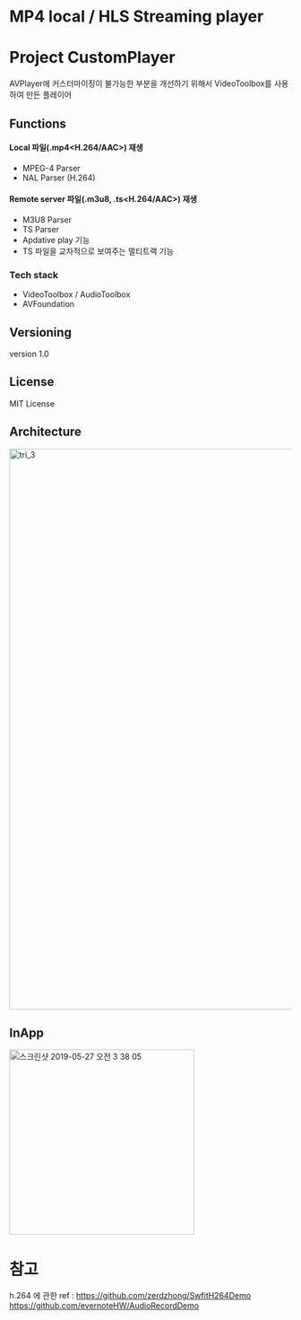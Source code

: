 # MP4 local / HLS Streaming player


# Project CustomPlayer

AVPlayer에 커스터마이징이 불가능한 부분을 개선하기 위해서 VideoToolbox를 사용하여 만든 플레이어

## Functions

#### Local 파일(.mp4<H.264/AAC>) 재생
 - MPEG-4 Parser 
 - NAL Parser (H.264) 
 
#### Remote server 파일(.m3u8, .ts<H.264/AAC>) 재생 
 - M3U8 Parser 
 - TS Parser 
 - Apdative play 기능
 - TS 파일을 교차적으로 보여주는 멀티트랙 기능 

### Tech stack

* VideoToolbox / AudioToolbox
* AVFoundation


## Versioning

version 1.0
                  
## License

MIT License

## Architecture

<img width="1000" alt="tri_3" src="https://user-images.githubusercontent.com/34180216/60952707-b57de900-a336-11e9-8954-a6d639b21745.png">


## InApp

<img width="330" alt="스크린샷 2019-05-27 오전 3 38 05" src="https://user-images.githubusercontent.com/34180216/60952909-1efdf780-a337-11e9-9dbb-12dd9930193d.png">

# 참고 
h.264 에 관한 ref : https://github.com/zerdzhong/SwfitH264Demo
https://github.com/evernoteHW/AudioRecordDemo
